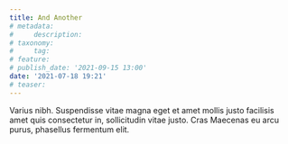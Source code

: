 ```yaml
---
title: And Another
# metadata:
#     description: 
# taxonomy:
#     tag:
# feature:
# publish_date: '2021-09-15 13:00'
date: '2021-07-18 19:21'
# teaser:
---
```

Varius nibh. Suspendisse vitae magna eget et amet mollis justo facilisis amet quis consectetur in, sollicitudin vitae justo. Cras Maecenas eu arcu purus, phasellus fermentum elit.